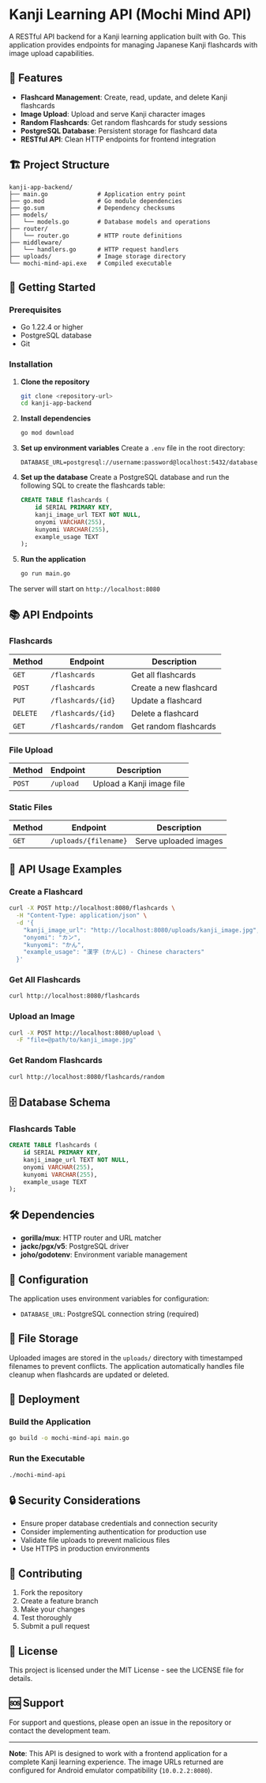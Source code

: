 # Kanji Learning API (Mochi Mind API)

A RESTful API backend for a Kanji learning application built with Go. This application provides endpoints for managing Japanese Kanji flashcards with image upload capabilities.

## 🎯 Features

- **Flashcard Management**: Create, read, update, and delete Kanji flashcards
- **Image Upload**: Upload and serve Kanji character images
- **Random Flashcards**: Get random flashcards for study sessions
- **PostgreSQL Database**: Persistent storage for flashcard data
- **RESTful API**: Clean HTTP endpoints for frontend integration

## 🏗️ Project Structure

```
kanji-app-backend/
├── main.go              # Application entry point
├── go.mod               # Go module dependencies
├── go.sum               # Dependency checksums
├── models/
│   └── models.go        # Database models and operations
├── router/
│   └── router.go        # HTTP route definitions
├── middleware/
│   └── handlers.go      # HTTP request handlers
├── uploads/             # Image storage directory
└── mochi-mind-api.exe   # Compiled executable
```

## 🚀 Getting Started

### Prerequisites

- Go 1.22.4 or higher
- PostgreSQL database
- Git

### Installation

1. **Clone the repository**
   ```bash
   git clone <repository-url>
   cd kanji-app-backend
   ```

2. **Install dependencies**
   ```bash
   go mod download
   ```

3. **Set up environment variables**
   Create a `.env` file in the root directory:
   ```env
   DATABASE_URL=postgresql://username:password@localhost:5432/database_name
   ```

4. **Set up the database**
   Create a PostgreSQL database and run the following SQL to create the flashcards table:
   ```sql
   CREATE TABLE flashcards (
       id SERIAL PRIMARY KEY,
       kanji_image_url TEXT NOT NULL,
       onyomi VARCHAR(255),
       kunyomi VARCHAR(255),
       example_usage TEXT
   );
   ```

5. **Run the application**
   ```bash
   go run main.go
   ```

The server will start on `http://localhost:8080`

## 📚 API Endpoints

### Flashcards

| Method | Endpoint | Description |
|--------|----------|-------------|
| `GET` | `/flashcards` | Get all flashcards |
| `POST` | `/flashcards` | Create a new flashcard |
| `PUT` | `/flashcards/{id}` | Update a flashcard |
| `DELETE` | `/flashcards/{id}` | Delete a flashcard |
| `GET` | `/flashcards/random` | Get random flashcards |

### File Upload

| Method | Endpoint | Description |
|--------|----------|-------------|
| `POST` | `/upload` | Upload a Kanji image file |

### Static Files

| Method | Endpoint | Description |
|--------|----------|-------------|
| `GET` | `/uploads/{filename}` | Serve uploaded images |

## 📝 API Usage Examples

### Create a Flashcard
```bash
curl -X POST http://localhost:8080/flashcards \
  -H "Content-Type: application/json" \
  -d '{
    "kanji_image_url": "http://localhost:8080/uploads/kanji_image.jpg",
    "onyomi": "カン",
    "kunyomi": "かん",
    "example_usage": "漢字 (かんじ) - Chinese characters"
  }'
```

### Get All Flashcards
```bash
curl http://localhost:8080/flashcards
```

### Upload an Image
```bash
curl -X POST http://localhost:8080/upload \
  -F "file=@path/to/kanji_image.jpg"
```

### Get Random Flashcards
```bash
curl http://localhost:8080/flashcards/random
```

## 🗄️ Database Schema

### Flashcards Table
```sql
CREATE TABLE flashcards (
    id SERIAL PRIMARY KEY,
    kanji_image_url TEXT NOT NULL,
    onyomi VARCHAR(255),
    kunyomi VARCHAR(255),
    example_usage TEXT
);
```

## 🛠️ Dependencies

- **gorilla/mux**: HTTP router and URL matcher
- **jackc/pgx/v5**: PostgreSQL driver
- **joho/godotenv**: Environment variable management

## 🔧 Configuration

The application uses environment variables for configuration:

- `DATABASE_URL`: PostgreSQL connection string (required)

## 📁 File Storage

Uploaded images are stored in the `uploads/` directory with timestamped filenames to prevent conflicts. The application automatically handles file cleanup when flashcards are updated or deleted.

## 🚀 Deployment

### Build the Application
```bash
go build -o mochi-mind-api main.go
```

### Run the Executable
```bash
./mochi-mind-api
```

## 🔒 Security Considerations

- Ensure proper database credentials and connection security
- Consider implementing authentication for production use
- Validate file uploads to prevent malicious files
- Use HTTPS in production environments

## 🤝 Contributing

1. Fork the repository
2. Create a feature branch
3. Make your changes
4. Test thoroughly
5. Submit a pull request

## 📄 License

This project is licensed under the MIT License - see the LICENSE file for details.

## 🆘 Support

For support and questions, please open an issue in the repository or contact the development team.

---

**Note**: This API is designed to work with a frontend application for a complete Kanji learning experience. The image URLs returned are configured for Android emulator compatibility (`10.0.2.2:8080`). 